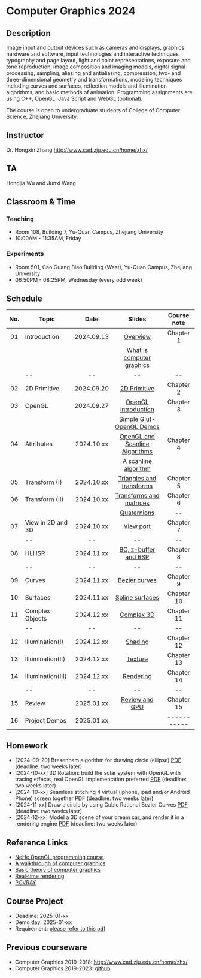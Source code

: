 # Computer Graphics 2024

## Description
Image input and output devices such as cameras and displays, graphics hardware and software, input technologies and interactive techniques, typography and page layout, light and color representations, exposure and tone reproduction, image composition and imaging models, digital signal processing, sampling, aliasing and antialiasing, compression, two- and three-dimensional geometry and transformations, modeling techniques including curves and surfaces, reflection models and illumination algorithms, and basic methods of animation. Programming assignments are using C++, OpenGL, Java Script and WebGL (optional).

The course is open to undergraduate students of College of Computer Science, Zhejiang University.

## Instructor
Dr. Hongxin Zhang http://www.cad.zju.edu.cn/home/zhx/

## TA
Hongjia Wu and Junxi Wang  

## Classroom & Time

### Teaching 
+ Room 108, Building 7, Yu-Quan Campus, Zhejiang University
+ 10:00AM - 11:35AM, Friday

### Experiments 
+ Room 501, Cao Guang Biao Building (West), Yu-Quan Campus, Zhejiang University
+ 06:50PM - 08:25PM, Wednesday (every odd week)

## Schedule
|  No. |   Topic          |     Date     |                  Slides                                   |   Course note      |
|:----:| ---------------- |:------------:|:---------------------------------------------------------:|:------------------:|
|  01  |  Introduction    |  2024.09.13  |  [Overview](pdf/00_overview_2024.pdf)                          |   Chapter 1        |
|      |                  |              |  [What is computer graphics](pdf/01_introduction_2024.pdf)     |                    |
|      |       --         |    --        |         --                                                |   --               |
|  02  |  2D Primitive    |  2024.09.20  |  [2D Primitive](pdf/02_primitive_2024.pdf)                     |   Chapter 2        |
|  03  |  OpenGL          |  2024.09.27  |  [OpenGL introduction](pdf/03_opengl.pdf)                 |   Chapter 3        |
|      |                  |              |  [Simple Glut-OpenGL Demos](src/ogl)                      |                    |
|  04  |  Attributes      |  2024.10.xx  |  [OpenGL and Scanline Algorithms](pdf/04_attribute.pdf)   |   Chapter 4        |
|      |                  |              |  [A scanline algorithm](https://www.techfak.uni-bielefeld.de/ags/wbski/lehre/digiSA/WS0607/3DVRCG/Vorlesung/13.RT3DCGVR-vertex-2-fragment.pdf)                      |                    |
|  05  |  Transform (I)   |  2024.10.xx  |  [Triangles and transforms](pdf/05_transform_1.pdf)       |   Chapter 5        |
|  06  |  Transform (II)  |  2024.10.xx  |  [Transforms and matrices](pdf/06_transform_2.pdf)        |   Chapter 6        |
|      |                  |              |  [Quaternions](pdf/quatut-2-2.pdf)                        |   --               |
|  07  |View in 2D and 3D |  2024.10.xx  |  [View port](pdf/07_view_2d.pdf)                          |   Chapter 7        |
|      |       --         |    --        |         --                                                |   --               |
|  08  | HLHSR            |  2024.11.xx  |  [BC, z-buffer and BSP](pdf/08_hidden_surface_elimination.pdf) |   Chapter 8        |
|      |       --         |    --        |         --                                                |   --               |
|  09  | Curves           |  2024.11.xx  |  [Bezier curves](pdf/09_curves.pdf)                       |   Chapter 9        |
|  10  | Surfaces         |  2024.11.xx  |  [Spline surfaces](pdf/10_surfaces.pdf)                   |   Chapter 10       |
|  11  | Complex Objects  |  2024.12.xx  |  [Complex 3D](pdf/11_complex_3d.pdf)                      |   Chapter 11       |
|      |       --         |    --        |         --                                                |   --               |
|  12  | Illumination(I)  |  2024.12.xx  |  [Shading](pdf/12_illumination.pdf)                       |   Chapter 12       |
|  13  | Illumination(II) |  2024.12.xx  |  [Texture](pdf/13_texture_mapping.pdf)                    |   Chapter 13       |
|  14  | Illumination(III)|  2024.12.xx  |  [Rendering](pdf/14_illumination.pdf)                     |   Chapter 14       |
|      |       --         |    --        |         --                                                |   --               |
|  15  | Review           |  2025.01.xx  |  [Review and GPU](pdf/15_review.pdf)                      |   Chapter 15       |
|  16  | Project Demos    |  2025.01.xx  |                                                           |   -----------      |


## Homework

+ [2024-09-20] Bresenham algorithm for drawing circle (ellipse) [PDF](pdf/homework01_2024.pdf) (deadline: two weeks later)
+ [2024-10-xx] 3D Rotation: build the solar system with OpenGL with tracing effects, real OpenGL implementation preferred [PDF](pdf/homework02.pdf) (deadline: two weeks later)
+ [2024-10-xx] Seamless stitching 4 virtual (iphone, ipad and/or Android Phone) screen together  [PDF](pdf/homework03.pdf) (deadline: two weeks later)
+ [2024-11-xx] Draw a circle by using Cubic Rational Bezier Curves [PDF](pdf/homework04.pdf) (deadline: two weeks later)
+ [2024-12-xx] Model a 3D scene of your dream car, and render it in a rendering engine [PDF](pdf/homework05.pdf) (deadline: two weeks later)

## Reference Links

+ [NeHe OpenGL programming course](http://nehe.gamedev.net/tutorial/lessons_01__05/22004/)
+ [A walkthrough of computer graphics](http://www.pling.org.uk/cs/cgv.html)
+ [Basic theory of computer graphics](http://www.ntu.edu.sg/home/ehchua/programming/opengl/CG_BasicsTheory.html)
+ [Real-time rendering](http://www.realtimerendering.com/)
+ [POVRAY](http://www.povray.org)

## Course Project

+ Deadline: 2025-01-xx
+ Demo day: 2025-01-xx
+ Requirement: [please refer to this pdf](pdf/course-project-2024.pdf)

## Previous courseware

- Computer Graphics 2010-2018: http://www.cad.zju.edu.cn/home/zhx/
- Computer Graphics 2019-2023: [github](https://github.com/hongxin/) 

